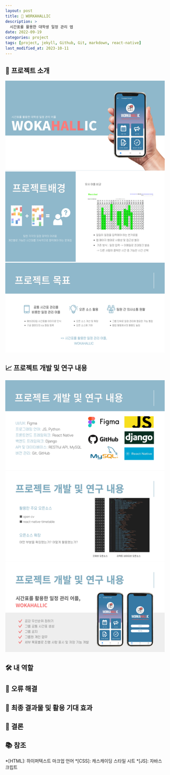 ```yaml
---
layout: post
title: 📱 WORKAHALLIC
description: >
  시간표를 활용한 대학생 일정 관리 앱
date: 2022-09-19
categories: project
tags: [project, jekyll, Github, Git, markdown, react-native]
last_modified_at: 2023-10-11
---
```


## 🌟 프로젝트 소개
![프로젝트](../../assets/WORKAHALLIC/project.png "프로젝트")
![프로젝트 배경](../../assets/WORKAHALLIC/project_background.png "프로젝트 배경")
![프로젝트 목표](../../assets/WORKAHALLIC/project_goal.png "프로젝트 목표")
<span style="color: grey;"></span>

## 📈 프로젝트 개발 및 연구 내용
![프로젝트 개발 및 연구 내용(1)](../../assets/WORKAHALLIC/project_task1.png "연구 내용(1)")
![프로젝트 개발 및 연구 내용(2)](../../assets/WORKAHALLIC/project_task2.png "연구 내용(2)")
![프로젝트 개발 및 연구 내용(3)](../../assets/WORKAHALLIC/project_task3.png "연구 내용(3)")
<span style="color: grey;"></span>

## 🛠 내 역할
<span style="color: grey;"></span>

## 🐞 오류 해결
<span style="color: grey;"></span>

## 🎉 최종 결과물 및 활용 기대 효과
<span style="color: grey;"></span>

## 📜 결론
<span style="color: grey;"></span>

## 📚 참조
<span style="color: grey;"></span>

*[HTML]: 하이퍼텍스트 마크업 언어
*[CSS]: 캐스캐이딩 스타일 시트
*[JS]: 자바스크립트